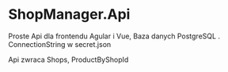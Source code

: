 # ShopManager.Api

Proste Api dla frontendu Agular i Vue,
Baza danych PostgreSQL .
ConnectionString w secret.json

Api zwraca Shops, ProductByShopId
